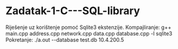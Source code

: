 Zadatak-1-C---SQL-library
=========================


Riješenje uz korištenje pomoć Sqlite3 ekstenzije.
Kompajliranje:
g++ main.cpp address.cpp network.cpp data.cpp database.cpp -l sqlite3
Pokretanje:
./a.out --database test.db 10.4.200.5
